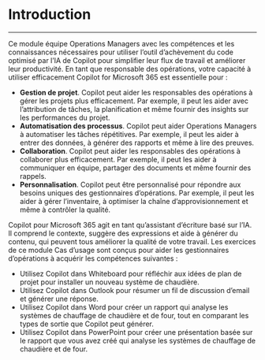 # Introduction
---
Ce module équipe Operations Managers avec les compétences et les connaissances nécessaires pour utiliser l’outil d’achèvement du code optimisé par l’IA de Copilot pour simplifier leur flux de travail et améliorer leur productivité. En tant que responsable des opérations, votre capacité à utiliser efficacement Copilot for Microsoft 365 est essentielle pour :<br>

 -  **Gestion de projet**. Copilot peut aider les responsables des opérations à gérer les projets plus efficacement. Par exemple, il peut les aider avec l’attribution de tâches, la planification et même fournir des insights sur les performances du projet.
 -  **Automatisation des processus**. Copilot peut aider Operations Managers à automatiser les tâches répétitives. Par exemple, il peut les aider à entrer des données, à générer des rapports et même à lire des preuves.
 -  **Collaboration**. Copilot peut aider les responsables des opérations à collaborer plus efficacement. Par exemple, il peut les aider à communiquer en équipe, partager des documents et même fournir des rappels.
 -  **Personnalisation**. Copilot peut être personnalisé pour répondre aux besoins uniques des gestionnaires d’opérations. Par exemple, il peut les aider à gérer l’inventaire, à optimiser la chaîne d’approvisionnement et même à contrôler la qualité.

Copilot pour Microsoft 365 agit en tant qu’assistant d’écriture basé sur l’IA. Il comprend le contexte, suggère des expressions et aide à générer du contenu, qui peuvent tous améliorer la qualité de votre travail. Les exercices de ce module Cas d’usage sont conçus pour aider les gestionnaires d’opérations à acquérir les compétences suivantes :

 -  Utilisez Copilot dans Whiteboard pour réfléchir aux idées de plan de projet pour installer un nouveau système de chaudière.
 -  Utilisez Copilot dans Outlook pour résumer un fil de discussion d’email et générer une réponse.
 -  Utilisez Copilot dans Word pour créer un rapport qui analyse les systèmes de chauffage de chaudière et de four, tout en comparant les types de sortie que Copilot peut générer.
 -  Utilisez Copilot dans PowerPoint pour créer une présentation basée sur le rapport que vous avez créé qui analyse les systèmes de chauffage de chaudière et de four.
